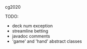 cg2020


TODO:
- deck num exception
- streamline betting
- javadoc comments
- 'game' and 'hand' abstract classes